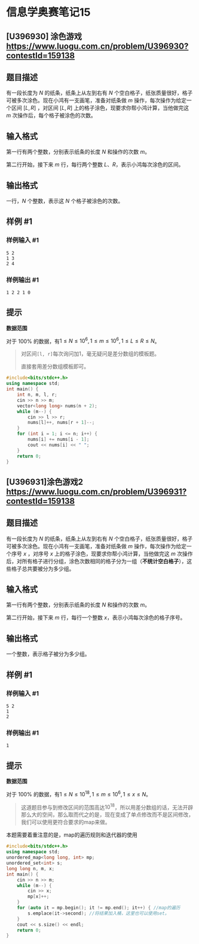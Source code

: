 # 信息学奥赛笔记15



## [U396930] 涂色游戏 https://www.luogu.com.cn/problem/U396930?contestId=159138

## 题目描述

有一段长度为 $N$ 的纸条，纸条上从左到右有 $N$ 个空白格子，纸张质量很好，格子可被多次涂色。现在小鸿有一支画笔，准备对纸条做 $m$ 操作，每次操作为给定一个区间 $[L,R]$ ，对区间 $[L,R]$ 上的格子涂色，现要求你帮小鸿计算，当他做完这 $m$ 次操作后，每个格子被涂色的次数。

## 输入格式

第一行有两个整数，分别表示纸条的长度 $N$ 和操作的次数 $m$。

第二行开始，接下来 $m$ 行，每行两个整数 $L、R$，表示小鸿每次涂色的区间。

## 输出格式

一行，$N$ 个整数，表示这 $N$ 个格子被涂色的次数。

## 样例 #1

### 样例输入 #1

```
5 2
1 3
2 4
```

### 样例输出 #1

```
1 2 2 1 0
```

## 提示

**数据范围**

对于 $100\%$ 的数据，有$1\le N \le 10^6,1 \le m \le 10^6,1 \le L \le R \le N$。

> 对区间`[l, r]`每次询问加1，毫无疑问是差分数组的模板题。
>
> 直接套用差分数组模板即可。

```cpp
#include<bits/stdc++.h>
using namespace std;
int main() {
    int n, m, l, r;
    cin >> n >> m;
    vector<long long> nums(n + 2);
    while (m--) {
        cin >> l >> r;
        nums[l]++, nums[r + 1]--;
    }
    for (int i = 1; i <= n; i++) {
        nums[i] += nums[i - 1];
        cout << nums[i] << " ";
    }
    return 0;
}
```



## [U396931]涂色游戏2 https://www.luogu.com.cn/problem/U396931?contestId=159138

## 题目描述

有一段长度为 $N$ 的纸条，纸条上从左到右有 $N$ 个空白格子，纸张质量很好，格子可被多次涂色。现在小鸿有一支画笔，准备对纸条做 $m$ 操作，每次操作为给定一个序号 $x$ ，对序号 $x$ 上的格子涂色，现要求你帮小鸿计算，当他做完这 $m$ 次操作后，对所有格子进行分组，涂色次数相同的格子分为一组（**不统计空白格子**），这些格子总共要被分为多少组。

## 输入格式

第一行有两个整数，分别表示纸条的长度 $N$ 和操作的次数 $m$。

第二行开始，接下来 $m$ 行，每行一个整数 $x$，表示小鸿每次涂色的格子序号。

## 输出格式

一个整数，表示格子被分为多少组。

## 样例 #1

### 样例输入 #1

```
5 2
1
2
```

### 样例输出 #1

```
1
```

## 提示

**数据范围**

对于 $100\%$ 的数据，有$1\le N \le 10^{18},1 \le m \le 10^6,1 \le x  \le N$。



> 这道题目参与到修改区间的范围高达$10^{18}$，所以用差分数组的话，无法开辟那么大的空间，那么取而代之的是，现在变成了单点修改而不是区间修改，我们可以使用更符合要求的map来做。

本题需要着重注意的是，map的遍历规则和迭代器的使用

```cpp
#include<bits/stdc++.h>
using namespace std;
unordered_map<long long, int> mp;
unordered_set<int> s;
long long n, m, x;
int main() {
   	cin >> n >> m;
   	while (m--) {
   		cin >> x;
   		mp[x]++;
	}
	for (auto it = mp.begin(); it != mp.end(); it++) { //map的遍历
		s.emplace(it->second); //将结果加入桶，这里也可以使用set。
	}
	cout << s.size() << endl;
    return 0;
}
```

